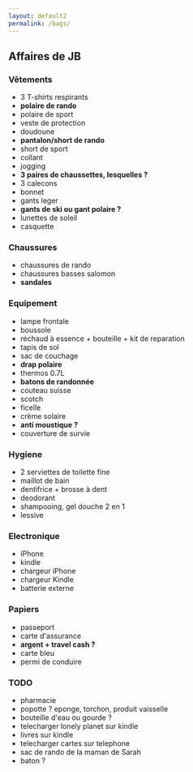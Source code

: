 ```yaml
---
layout: default2
permalink: /bags/
---
```


## Affaires de JB

### Vêtements

- 3 T-shirts respirants
- **polaire de rando**
- polaire de sport
- veste de protection
- doudoune
- **pantalon/short de rando**
- short de sport
- collant
- jogging
- **3 paires de chaussettes, lesquelles ?**
- 3 calecons
- bonnet
- gants leger
- **gants de ski ou gant polaire ?**
- lunettes de soleil
- casquette

### Chaussures

- chaussures de rando
- chaussures basses salomon
- **sandales**

### Equipement

- lampe frontale
- boussole
- réchaud à essence + bouteille + kit de reparation
- tapis de sol
- sac de couchage
- **drap polaire**
- thermos 0.7L
- **batons de randonnée**
- couteau suisse
- scotch
- ficelle
- crème solaire
- **anti moustique ?**
- couverture de survie

### Hygiene

- 2 serviettes de toilette fine
- maillot de bain
- dentifrice + brosse à dent
- deodorant
- shampooing, gel douche 2 en 1
- lessive

### Electronique

- iPhone
- kindle
- chargeur iPhone
- chargeur Kindle
- batterie externe

### Papiers

- passeport
- carte d'assurance
- **argent + travel cash ?**
- carte bleu
- permi de conduire

### TODO

- pharmacie
- popotte ? eponge, torchon, produit vaisselle
- bouteille d'eau ou gourde ?
- telecharger lonely planet sur kindle
- livres sur kindle
- telecharger cartes sur telephone
- sac de rando de la maman de Sarah
- baton ?


